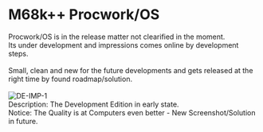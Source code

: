 # M68k++ Procwork/OS
Procwork/OS is in the release matter not clearified in the moment.<br>
Its under development and impressions comes online by development steps.<br>
<br>
Small, clean and new for the future developments and gets released at the right time by found roadmap/solution.<br>
<br>
![DE-IMP-1](https://github.com/user-attachments/assets/b9b8c58e-fa9d-4379-a659-bef10949cedf)
<br>
Description: The Development Edition in early state.<br>
Notice: The Quality is at Computers even better - New Screenshot/Solution in future.<br>
